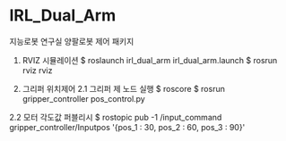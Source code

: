 # IRL_Dual_Arm
지능로봇 연구실 양팔로봇 제어 패키지


1. RVIZ 시뮬레이션
$ roslaunch irl_dual_arm irl_dual_arm.launch
$ rosrun rviz rviz


2. 그리퍼 위치제어
2.1 그리퍼 제 노드 실행
$ roscore
$ rosrun gripper_controller pos_control.py


2.2 모터 각도값 퍼블리시
$ rostopic pub -1 /input_command gripper_controller/Inputpos '{pos_1 : 30, pos_2 : 60, pos_3 : 90}'


